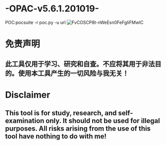 # -OPAC-v5.6.1.201019-

POC:pocsuite -r poc.py -u url
![FvCOSCP8t-nWeEsn0FeFgIiFMwIC](https://user-images.githubusercontent.com/54984589/168505001-ec5ec0a0-6675-4919-9486-530c6c25d249.png)


# 免责声明
## 此工具仅用于学习、研究和自查。不应将其用于非法目的。使用本工具产生的一切风险与我无关！
# Disclaimer
## This tool is for study, research, and self-examination only. It should not be used for illegal purposes. All risks arising from the use of this tool have nothing to do with me!
